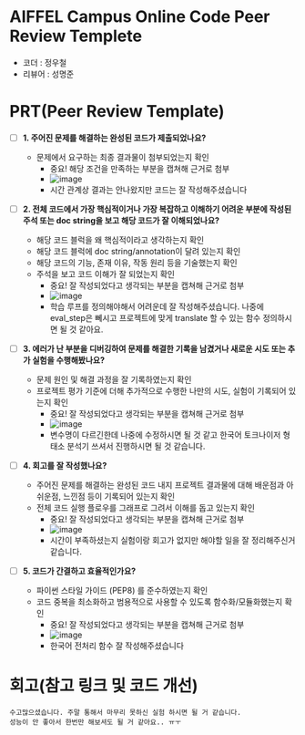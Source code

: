 # AIFFEL Campus Online Code Peer Review Templete
- 코더 : 정우철
- 리뷰어 : 성명준


# PRT(Peer Review Template)
- [ ]  **1. 주어진 문제를 해결하는 완성된 코드가 제출되었나요?**
    - 문제에서 요구하는 최종 결과물이 첨부되었는지 확인
        - 중요! 해당 조건을 만족하는 부분을 캡쳐해 근거로 첨부
        - ![image](https://github.com/user-attachments/assets/0b98e8f8-44f8-4027-a1ed-d947d0b1c2c6)
        - 시간 관계상 결과는 안나왔지만 코드는 잘 작성해주셨습니다 

    
- [ ]  **2. 전체 코드에서 가장 핵심적이거나 가장 복잡하고 이해하기 어려운 부분에 작성된 
주석 또는 doc string을 보고 해당 코드가 잘 이해되었나요?**
    - 해당 코드 블럭을 왜 핵심적이라고 생각하는지 확인
    - 해당 코드 블럭에 doc string/annotation이 달려 있는지 확인
    - 해당 코드의 기능, 존재 이유, 작동 원리 등을 기술했는지 확인
    - 주석을 보고 코드 이해가 잘 되었는지 확인
        - 중요! 잘 작성되었다고 생각되는 부분을 캡쳐해 근거로 첨부
        - ![image](https://github.com/user-attachments/assets/d42c50b3-cdb6-4354-9f12-50f592ea999f)
        - 학습 루프를 정의해야해서 어려운데 잘 작성해주셨습니다. 나중에 eval_step은 뻬시고 프로젝트에 맞게 translate 할 수 있는 함수 정의하시면 될 것 같아요.

        
- [ ]  **3. 에러가 난 부분을 디버깅하여 문제를 해결한 기록을 남겼거나
새로운 시도 또는 추가 실험을 수행해봤나요?**
    - 문제 원인 및 해결 과정을 잘 기록하였는지 확인
    - 프로젝트 평가 기준에 더해 추가적으로 수행한 나만의 시도, 
    실험이 기록되어 있는지 확인
        - 중요! 잘 작성되었다고 생각되는 부분을 캡쳐해 근거로 첨부
        - ![image](https://github.com/user-attachments/assets/071338f9-61cd-4162-b805-cb96ca4b5efc)
        - 변수명이 다르긴한데 나중에 수정하시면 될 것 같고 한국어 토크나이저 형태소 분석기 쓰셔서 진행하시면 될 것 같습니다.

        
- [ ]  **4. 회고를 잘 작성했나요?**
    - 주어진 문제를 해결하는 완성된 코드 내지 프로젝트 결과물에 대해
    배운점과 아쉬운점, 느낀점 등이 기록되어 있는지 확인
    - 전체 코드 실행 플로우를 그래프로 그려서 이해를 돕고 있는지 확인
        - 중요! 잘 작성되었다고 생각되는 부분을 캡쳐해 근거로 첨부
        - ![image](https://github.com/user-attachments/assets/56c8395a-8de3-430b-b174-e24eee28d5fb)
        - 시간이 부족하셨는지 실험이랑 회고가 없지만 해야할 일을 잘 정리해주신거 같습니다. 

        
- [ ]  **5. 코드가 간결하고 효율적인가요?**
    - 파이썬 스타일 가이드 (PEP8) 를 준수하였는지 확인
    - 코드 중복을 최소화하고 범용적으로 사용할 수 있도록 함수화/모듈화했는지 확인
        - 중요! 잘 작성되었다고 생각되는 부분을 캡쳐해 근거로 첨부
        - ![image](https://github.com/user-attachments/assets/2042ca2b-4768-42cf-bdf7-fb15e75a5065)
        - 한국어 전처리 함수 잘 작성해주셨습니다



# 회고(참고 링크 및 코드 개선)
```
수고많으셨습니다. 주말 통해서 마무리 못하신 실험 하시면 될 거 같습니다.
성능이 안 좋아서 한번만 해보셔도 될 거 같아요.. ㅠㅜ
```
